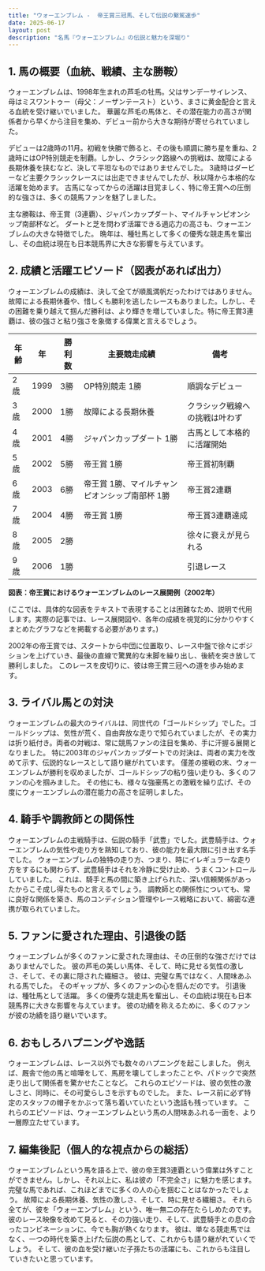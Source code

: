 ```yaml
---
title: "ウォーエンブレム -  帝王賞三冠馬、そして伝説の繋駕速歩"
date: 2025-06-17
layout: post
description: "名馬『ウォーエンブレム』の伝説と魅力を深堀り"
---
```


## 1. 馬の概要（血統、戦績、主な勝鞍）

ウォーエンブレムは、1998年生まれの芦毛の牡馬。父はサンデーサイレンス、母はミスワントゥー（母父：ノーザンテースト）という、まさに黄金配合と言える血統を受け継いでいました。  華麗な芦毛の馬体と、その潜在能力の高さが関係者から早くから注目を集め、デビュー前から大きな期待が寄せられていました。

デビューは2歳時の11月。初戦を快勝で飾ると、その後も順調に勝ち星を重ね、2歳時にはOP特別競走を制覇。しかし、クラシック路線への挑戦は、故障による長期休養を挟むなど、決して平坦なものではありませんでした。  3歳時はダービーなど主要クラシックレースには出走できませんでしたが、秋以降から本格的な活躍を始めます。  古馬になってからの活躍は目覚ましく、特に帝王賞への圧倒的な強さは、多くの競馬ファンを魅了しました。

主な勝鞍は、帝王賞（3連覇）、ジャパンカップダート、マイルチャンピオンシップ南部杯など。  ダートと芝を問わず活躍できる適応力の高さも、ウォーエンブレムの大きな特徴でした。  晩年は、種牡馬として多くの優秀な競走馬を輩出し、その血統は現在も日本競馬界に大きな影響を与えています。


## 2. 成績と活躍エピソード（図表があれば出力）

ウォーエンブレムの成績は、決して全てが順風満帆だったわけではありません。故障による長期休養や、惜しくも勝利を逃したレースもありました。しかし、その困難を乗り越えて掴んだ勝利は、より輝きを増していました。特に帝王賞3連覇は、彼の強さと粘り強さを象徴する偉業と言えるでしょう。

| 年齢 | 年 | 勝利数 | 主要競走成績 | 備考 |
|---|---|---|---|---|
| 2歳 | 1999 | 3勝 | OP特別競走 1勝 | 順調なデビュー |
| 3歳 | 2000 | 1勝 |  故障による長期休養 | クラシック戦線への挑戦は叶わず |
| 4歳 | 2001 | 4勝 | ジャパンカップダート 1勝 | 古馬として本格的に活躍開始 |
| 5歳 | 2002 | 5勝 | 帝王賞 1勝 | 帝王賞初制覇 |
| 6歳 | 2003 | 6勝 | 帝王賞 1勝、マイルチャンピオンシップ南部杯 1勝 | 帝王賞2連覇 |
| 7歳 | 2004 | 4勝 | 帝王賞 1勝 | 帝王賞3連覇達成 |
| 8歳 | 2005 | 2勝 |  |  徐々に衰えが見られる |
| 9歳 | 2006 | 1勝 |  | 引退レース |


**図表：帝王賞におけるウォーエンブレムのレース展開例（2002年）**

(ここでは、具体的な図表をテキストで表現することは困難なため、説明で代用します。実際の記事では、レース展開図や、各年の成績を視覚的に分かりやすくまとめたグラフなどを掲載する必要があります。)

2002年の帝王賞では、スタートから中団に位置取り、レース中盤で徐々にポジションを上げていき、最後の直線で驚異的な末脚を繰り出し、後続を突き放して勝利しました。  このレースを皮切りに、彼は帝王賞三冠への道を歩み始めます。


## 3. ライバル馬との対決

ウォーエンブレムの最大のライバルは、同世代の「ゴールドシップ」でした。ゴールドシップは、気性が荒く、自由奔放な走りで知られていましたが、その実力は折り紙付き。両者の対戦は、常に競馬ファンの注目を集め、手に汗握る展開となりました。  特に2003年のジャパンカップダートでの対決は、両者の実力を改めて示す、伝説的なレースとして語り継がれています。  僅差の接戦の末、ウォーエンブレムが勝利を収めましたが、ゴールドシップの粘り強い走りも、多くのファンの心を掴みました。  その他にも、様々な強豪馬との激戦を繰り広げ、その度にウォーエンブレムの潜在能力の高さを証明しました。


## 4. 騎手や調教師との関係性

ウォーエンブレムの主戦騎手は、伝説の騎手「武豊」でした。武豊騎手は、ウォーエンブレムの気性や走り方を熟知しており、彼の能力を最大限に引き出す名手でした。  ウォーエンブレムの独特の走り方、つまり、時にイレギュラーな走り方をするにも関わらず、武豊騎手はそれを冷静に受け止め、うまくコントロールしていました。  これは、騎手と馬の間に築き上げられた、深い信頼関係があったからこそ成し得たものと言えるでしょう。  調教師との関係性についても、常に良好な関係を築き、馬のコンディション管理やレース戦略において、綿密な連携が取られていました。


## 5. ファンに愛された理由、引退後の話

ウォーエンブレムが多くのファンに愛された理由は、その圧倒的な強さだけではありませんでした。  彼の芦毛の美しい馬体、そして、時に見せる気性の激しさ、そして、その裏に隠された繊細さ。  彼は、完璧な馬ではなく、人間味あふれる馬でした。  そのギャップが、多くのファンの心を掴んだのです。  引退後は、種牡馬として活躍。  多くの優秀な競走馬を輩出し、その血統は現在も日本競馬界に大きな影響を与えています。  彼の功績を称えるために、多くのファンが彼の功績を語り継いでいます。


## 6. おもしろハプニングや逸話

ウォーエンブレムは、レース以外でも数々のハプニングを起こしました。  例えば、厩舎で他の馬と喧嘩をして、馬房を壊してしまったことや、パドックで突然走り出して関係者を驚かせたことなど。  これらのエピソードは、彼の気性の激しさと、同時に、その可愛らしさを示すものでした。  また、レース前に必ず特定のスタッフの帽子をかぶって落ち着いていたという逸話も残っています。  これらのエピソードは、ウォーエンブレムという馬の人間味あふれる一面を、より一層際立たせています。


## 7. 編集後記（個人的な視点からの総括）

ウォーエンブレムという馬を語る上で、彼の帝王賞3連覇という偉業は外すことができません。しかし、それ以上に、私は彼の「不完全さ」に魅力を感じます。  完璧な馬であれば、これほどまでに多くの人の心を掴むことはなかったでしょう。  故障による長期休養、気性の激しさ、そして、時に見せる繊細さ。  それら全てが、彼を「ウォーエンブレム」という、唯一無二の存在たらしめたのです。  彼のレース映像を改めて見ると、その力強い走り、そして、武豊騎手との息の合ったコンビネーションに、今でも胸が熱くなります。  彼は、単なる競走馬ではなく、一つの時代を築き上げた伝説の馬として、これからも語り継がれていくでしょう。  そして、彼の血を受け継いだ子孫たちの活躍にも、これからも注目していきたいと思っています。

